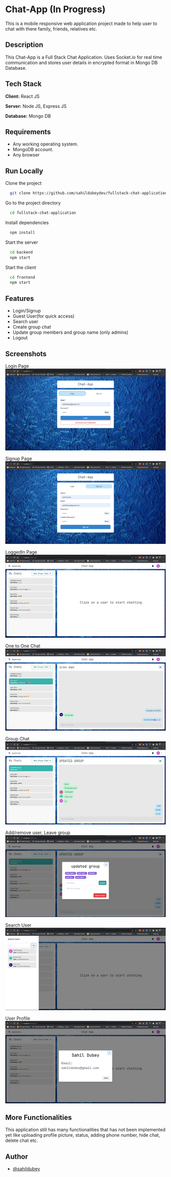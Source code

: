 
# Chat-App (In Progress)

This is a mobile responsive web application project 
made to help user to chat with there family, friends, relatives etc.

## Description

This Chat-App is a Full Stack Chat Application. Uses Socket.io for 
real time communication and stores user details in encrypted format 
in Mongo DB Database.





## Tech Stack

**Client:** React JS

**Server:** Node JS, Express JS

**Database:** Mongo DB

## Requirements
- Any working operating system.
- MongoDB account.
- Any browser


## Run Locally

Clone the project

```bash
  git clone https://github.com/sahildubeydev/fullstack-chat-application
```

Go to the project directory

```bash
  cd fullstack-chat-application
```

Install dependencies

```bash
  npm install
```

Start the server

```bash
  cd backend
  npm start
```

Start the client

```bash
  cd frontend
  npm start
```





## Features

- Login/Signup
- Guest User(for quick access)
- Search user
- Create group chat
- Update group members and group name (only admins)
- Logout


## Screenshots
Login Page
![login page](screenshots/loginpage.png)

Signup Page
![signup page](screenshots/signuppage.png)

LoggedIn Page
![loggedin page](screenshots/loggedinpage.png)

One to One Chat 
![one to one chat](screenshots/onetoonechat.png)

Group Chat
![group chat](screenshots/groupchat.png)

Add/remove user, Leave group 
![group chat](screenshots/add-remove-leave-group.png)

Search User
![search user](screenshots/searchuser.png)

User Profile
![user profile](screenshots/userprofile.png)


## More Functionalities

This application still has many functionalities 
that has not been implemented yet like uploading profile picture,
status, adding phone number, hide chat, delete chat etc.


## Author

- [@sahildubey](https://github.com/sahildubeydev)

